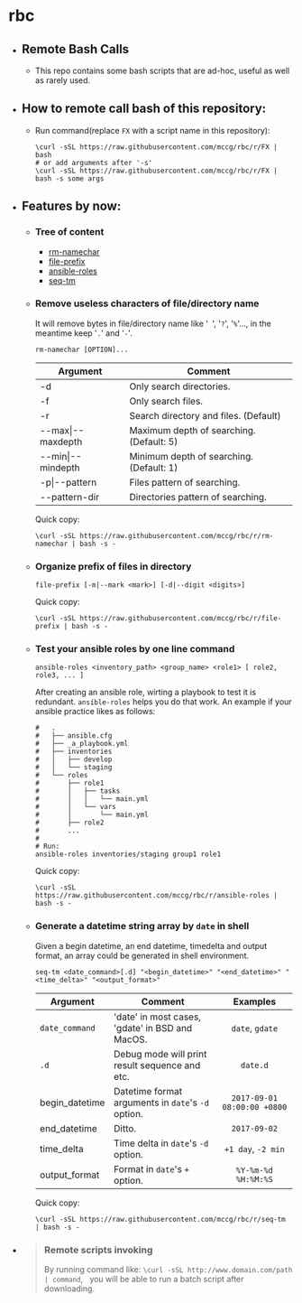 # rbc
 
- ## Remote Bash Calls
  - This repo contains some bash scripts that are
    ad-hoc, useful as well as rarely used.

- ## How to remote call bash of this repository:
  - Run command(replace ``FX`` with a script name in this repository):
    ```shell
    \curl -sSL https://raw.githubusercontent.com/mccg/rbc/r/FX | bash
    # or add arguments after '-s'
    \curl -sSL https://raw.githubusercontent.com/mccg/rbc/r/FX | bash -s some args
    ```

- ## Features by now:

  - ### Tree of content
    - [rm-namechar](#rm-namechar)
    - [file-prefix](#file-prefix)
    - [ansible-roles](#ansible-roles)
    - [seq-tm](#seq-tm)

  <span id="rm-namechar"></span>
  - ### Remove useless characters of file/directory name
    It will remove bytes in file/directory name like '`` ``', '``?``', '``%``'..., in the meantime keep '``.``' and '``-``'.

    ```shell
    rm-namechar [OPTION]...
    ```
    | Argument          | Comment                                   |
    | ---               | ---                                       |
    | -d                | Only search directories.                  |
    | -f                | Only search files.                        |
    | -r                | Search directory and files. (Default)     |
    | --max\|--maxdepth | Maximum depth of searching. (Default: 5)  |
    | --min\|--mindepth | Minimum depth of searching. (Default: 1)  |
    | -p\|--pattern     | Files pattern of searching.               |
    | --pattern-dir     |  Directories pattern of searching.        |

    Quick copy:
    ```shell
    \curl -sSL https://raw.githubusercontent.com/mccg/rbc/r/rm-namechar | bash -s -
    ```

  <span id="file-prefix"></span>
  - ### Organize prefix of files in directory
    ```shell
    file-prefix [-m|--mark <mark>] [-d|--digit <digits>]
    ```
    Quick copy:
    ```shell
    \curl -sSL https://raw.githubusercontent.com/mccg/rbc/r/file-prefix | bash -s -
    ```

  <span id="ansible-roles"></span>
  - ### Test your ansible roles by one line command
    ```shell
    ansible-roles <inventory_path> <group_name> <role1> [ role2, role3, ... ]
    ```
    After creating an ansible role, wirting a playbook to test it is redundant.
    `ansible-roles` helps you do that work.
    An example if your ansible practice likes as follows:

    ```shell
    #   .
    #   ├── ansible.cfg
    #   ├── _a_playbook.yml
    #   ├── inventories
    #   │   ├── develop
    #   │   └── staging
    #   └── roles
    #       ├── role1
    #       │   ├── tasks
    #       │   │   └── main.yml
    #       │   └── vars
    #       │       └── main.yml
    #       ├── role2
    #       ...
    #
    # Run:
    ansible-roles inventories/staging group1 role1
    ```
    Quick copy:
    ```shell
    \curl -sSL https://raw.githubusercontent.com/mccg/rbc/r/ansible-roles | bash -s -
    ```

  <span id="seq-tm"><span>
  - ### Generate a datetime string array by `date` in shell 
    Given a begin datetime, an end datetime, timedelta and output format,
    an array could be generated in shell environment.

    ```shell
    seq-tm <date_command>[.d] "<begin_datetime>" "<end_datetime>" "<time_delta>" "<output_format>"
    ```
    | Argument       | Comment                                            | Examples |
    | ---            | ---                                                | :---:    |
    | `date_command` | 'date' in most cases, 'gdate' in BSD and MacOS.    | `date`, `gdate`
    | `.d`           | Debug mode will print result sequence and etc.     | `date.d`
    | begin_datetime | Datetime format arguments in `date`'s `-d` option. | `2017-09-01 08:00:00 +0800`
    | end_datetime   | Ditto.                                             | `2017-09-02`
    | time_delta     | Time delta in `date`'s `-d` option.                | `+1 day`, `-2 min`
    | output_format  | Format in     `date`'s `+` option.                 | `%Y-%m-%d %H:%M:%S`

    Quick copy:
    ```shell
    \curl -sSL https://raw.githubusercontent.com/mccg/rbc/r/seq-tm | bash -s -
    ```

- > ### Remote scripts invoking
  > By running command like: ``\curl -sSL http://www.domain.com/path | command``,
    you will be able to run a batch script after downloading.
